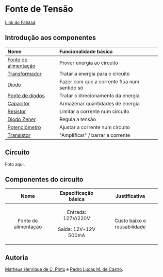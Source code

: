 # Fonte de Tensão

[Link do Falstad](http://tinyurl.com/yc9d8eau)

## Introdução aos componentes

Nome                 | Funcionalidade básica
:--------------------|:--------------------------
[Fonte de alimentação](https://pt.wikipedia.org/wiki/Fonte_de_alimenta%C3%A7%C3%A3o) | Prover energia ao circuito
[Transformador](https://pt.wikipedia.org/wiki/Transformador) | Tratar a energia para o circuito
[Diodo](https://pt.wikipedia.org/wiki/Diodo_semicondutor) | Fazer com que a corrente flua num sentido só
[Ponte de diodos](https://pt.wikipedia.org/wiki/Retificador_de_onda_completa#Retificador_em_ponte) | Tratar o direcionamento da energia
[Capacitor](https://pt.wikipedia.org/wiki/Capacitor) | Armazenar quantidades de energia
[Resistor](https://pt.wikipedia.org/wiki/Resistor) | Limitar a corrente num circuito
[Diodo Zener](https://pt.wikipedia.org/wiki/Diodo_Zener) | Regula a tensão
[Potenciômetro](https://pt.wikipedia.org/wiki/Potenci%C3%B4metro) | Ajustar a corrente num circuito
[Transistor](https://pt.wikipedia.org/wiki/Trans%C3%ADstor) | "Amplificar" / barrar a corrente

## Circuito

Foto aqui.

## Componentes do circuito

Nome | Especificação básica | Justificativa
:----:|:---------------------:|:--------------:
Fonte de alimentação |<p>Entrada: 127V/220V</p><p>Saída: 12V+12V 500mA</p>| Custo baixo e reusabilidade

## Autoria

[Matheus Henrique de C. Pinto](https://github.com/cerqueiramatheus) e [Pedro Lucas M. de Castro](https://github.com/pedrolmcastro).
